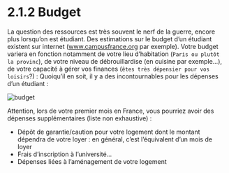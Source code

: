 
# 2.1.2 Budget

La question des ressources est très souvent le nerf de la guerre, encore plus lorsqu’on est étudiant. Des estimations sur le budget d’un étudiant existent sur internet (www.campusfrance.org par exemple). Votre budget variera en fonction notamment de votre lieu d’habitation (`Paris ou plutôt la provinc`), de votre niveau de débrouillardise (en cuisine par exemple…), de votre capacité à gérer vos finances (`êtes très dépensier pour vos loisirs`?) : Quoiqu’il en soit, il y a des incontournables pour les dépenses d’un étudiant :

![budget](/img/budget-depenses-mensuelles.png)

Attention, lors de votre premier mois en France, vous pourriez avoir des dépenses supplémentaires (liste non exhaustive) :

- Dépôt de garantie/caution pour votre logement dont le montant dépendra de votre loyer : en général, c’est l’équivalent d’un mois de loyer
- Frais d’inscription à l’université…
- Dépenses liées à l’aménagement de votre logement